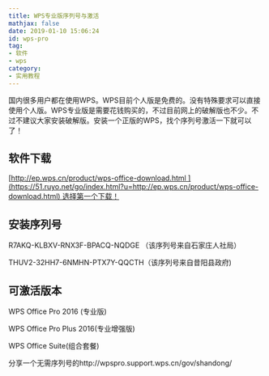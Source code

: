 ```yaml
---
title: WPS专业版序列号与激活
mathjax: false
date: 2019-01-10 15:06:24
id: wps-pro
tag:
- 软件
- wps
category:
- 实用教程
---
```


国内很多用户都在使用WPS。WPS目前个人版是免费的。没有特殊要求可以直接使用个人版。WPS专业版是需要花钱购买的，不过目前网上的破解版也不少。不过不建议大家安装破解版。安装一个正版的WPS，找个序列号激活一下就可以了！

<!---more--->

## 软件下载

[http://ep.wps.cn/product/wps-office-download.html ](https://51.ruyo.net/go/index.html?u=http://ep.wps.cn/product/wps-office-download.html) 选择第一个下载！ 

## 安装序列号

R7AKQ-KLBXV-RNX3F-BPACQ-NQDGE （该序列号来自石家庄人社局）

THUV2-32HH7-6NMHN-PTX7Y-QQCTH（该序列号来自昔阳县政府)

 

## 可激活版本

WPS Office Pro 2016 (专业版)

WPS Office Pro Plus 2016(专业增强版)

WPS Office Suite(组合套餐)



分享一个无需序列号的http://wpspro.support.wps.cn/gov/shandong/ 